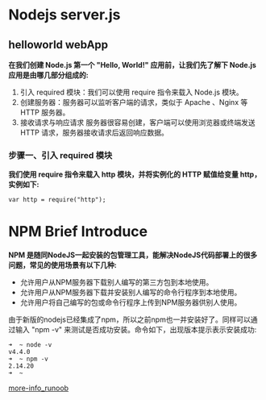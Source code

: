 # Nodejs server.js

## helloworld webApp

**在我们创建 Node.js 第一个 "Hello, World!" 应用前，让我们先了解下 Node.js 应用是由哪几部分组成的:**

 1. 引入 required 模块：我们可以使用 require 指令来载入 Node.js 模块。
 2. 创建服务器：服务器可以监听客户端的请求，类似于 Apache 、Nginx 等 HTTP 服务器。
 3. 接收请求与响应请求 服务器很容易创建，客户端可以使用浏览器或终端发送 HTTP 请求，服务器接收请求后返回响应数据。


### 步骤一、引入 required 模块

**我们使用 require 指令来载入 http 模块，并将实例化的 HTTP 赋值给变量 http，实例如下:**

```nodejs
var http = require("http");
```

# NPM Brief Introduce

**NPM 是随同NodeJS一起安装的包管理工具，能解决NodeJS代码部署上的很多问题，常见的使用场景有以下几种:**

 - 允许用户从NPM服务器下载别人编写的第三方包到本地使用。
 - 允许用户从NPM服务器下载并安装别人编写的命令行程序到本地使用。
 - 允许用户将自己编写的包或命令行程序上传到NPM服务器供别人使用。

由于新版的nodejs已经集成了npm，所以之前npm也一并安装好了。同样可以通过输入 "npm -v" 来测试是否成功安装。命令如下，出现版本提示表示安装成功:

```nodejs
➜  ~ node -v
v4.4.0
➜  ~ npm -v
2.14.20
➜  ~
```

[more-info_runoob](http://www.runoob.com/nodejs/nodejs-npm.html)
